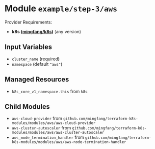 
# Module `example/step-3/aws`

Provider Requirements:
* **k8s ([mingfang/k8s](https://registry.terraform.io/providers/mingfang/k8s/latest))** (any version)

## Input Variables
* `cluster_name` (required)
* `namespace` (default `"aws"`)

## Managed Resources
* `k8s_core_v1_namespace.this` from `k8s`

## Child Modules
* `aws-cloud-provider` from `github.com/mingfang/terraform-k8s-modules/modules/aws/aws-cloud-provider`
* `aws-cluster-autoscaler` from `github.com/mingfang/terraform-k8s-modules/modules/aws/aws-cluster-autoscaler`
* `aws_node_termination_handler` from `github.com/mingfang/terraform-k8s-modules/modules/aws/aws-node-termination-handler`

